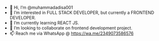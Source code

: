 - 👋 Hi, I’m @muhammadadisa001
- 👀 I’m interested in FULL STACK DEVELOPER, but currently a FRONTEND DEVELOPER.
- 🌱 I’m currently learning REACT JS.
- 💞️ I’m looking to collaborate on frontend development  project.
- 📫 Reach me via WhatsApp @ https://wa.me/2349073586576

<!---
muhammadadisa001/muhammadadisa001 is a ✨ special ✨ repository because its `README.md` (this file) appears on your GitHub profile.
You can click the Preview link to take a look at your changes.
--->
